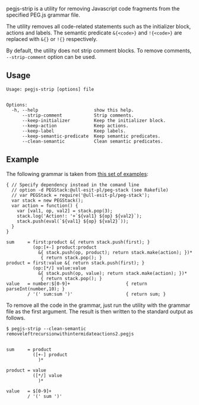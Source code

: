 pegjs-strip is a utility for removing Javascript code fragments from the specified PEG.js grammar file.

The utility removes all code-related statements such as the initializer block, actions and labels. The semantic predicate `&{<code>}` and `!{<code>}` are replaced with `&{}` or `!{}` respectively. 

By default, the utility does not strip comment blocks. To remove comments, `--strip-comment` option can be used.

## Usage

```
Usage: pegjs-strip [options] file


Options:
  -h, --help                     show this help.
      --strip-comment            Strip comments.
      --keep-initializer         Keep the initializer block.
      --keep-action              Keep actions.
      --keep-label               Keep labels.
      --keep-semantic-predicate  Keep semantic predicates.
      --clean-semantic           Clean semantic predicates.
```

## Example

The following grammar is taken from [this set of examples](https://github.com/ULL-ESIT-PL-1617/pegjs-examples):

```
{ // Specify dependency instead in the comand line 
  // option -d PEGStack:@ull-esit-pl/peg-stack (see Rakefile)
  // var PEGStack = require('@ull-esit-pl/peg-stack');
  var stack = new PEGStack();
  var action = function() {
    var [val1, op, val2] = stack.pop(3);
    stack.log('Action!: '+`${val1} ${op} ${val2}`); 
    stack.push(eval(`${val1} ${op} ${val2}`)); 
  }
}

sum     = first:product &{ return stack.push(first); } 
          (op:[+-] product:product 
            &{ stack.push(op, product); return stack.make(action); })* 
             { return stack.pop(); } 
product = first:value &{ return stack.push(first); } 
          (op:[*/] value:value 
            &{ stack.push(op, value); return stack.make(action); })* 
             { return stack.pop(); } 
value   = number:$[0-9]+                     { return parseInt(number,10); }
        / '(' sum:sum ')'                    { return sum; }
```

To remove all the code in the grammar, just run the utility with the grammar file as the first argument. 
The result is then written to the standard output as follows.

```
$ pegjs-strip --clean-semantic removeleftrecursionwithintermidateactions2.pegjs


sum     = product
          ([+-] product
            )*

product = value
          ([*/] value
            )*

value   = $[0-9]+
        / '(' sum ')'
```




